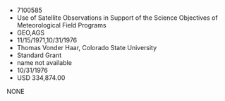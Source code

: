 * 7100585
* Use of Satellite Observations in Support of the Science     Objectives of Meteorological Field Programs
* GEO,AGS
* 11/15/1971,10/31/1976
* Thomas Vonder Haar, Colorado State University
* Standard Grant
*   name not available
* 10/31/1976
* USD 334,874.00

NONE